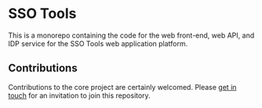 # SSO Tools

This is a monorepo containing the code for the web front-end, web API, and IDP service for the SSO Tools web application platform.

## Contributions

Contributions to the core project are certainly welcomed. Please [get in touch](https://wilw.dev) for an invitation to join this repository.